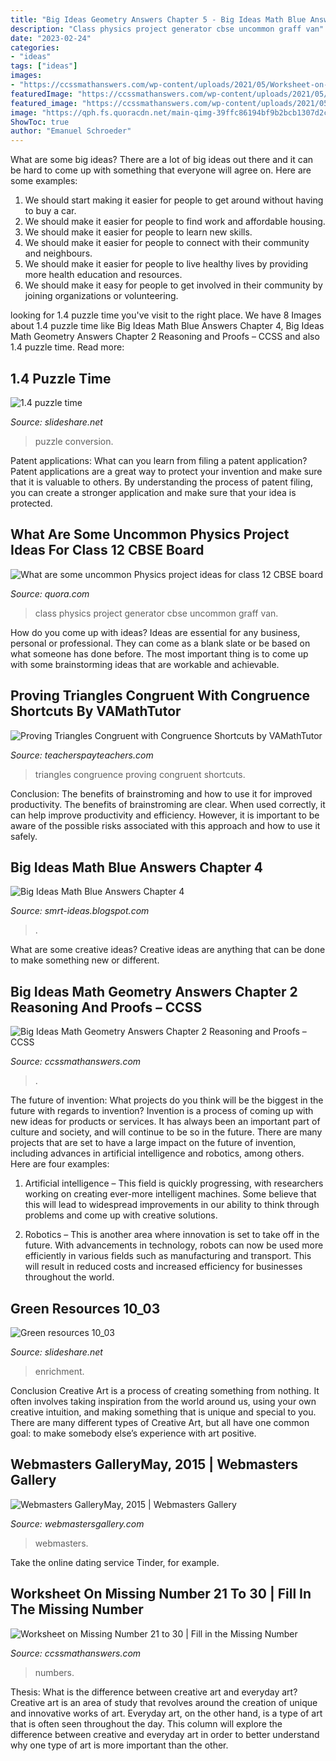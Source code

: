 ```yaml
---
title: "Big Ideas Geometry Answers Chapter 5 - Big Ideas Math Blue Answers Chapter 4"
description: "Class physics project generator cbse uncommon graff van"
date: "2023-02-24"
categories:
- "ideas"
tags: ["ideas"]
images:
- "https://ccssmathanswers.com/wp-content/uploads/2021/05/Worksheet-on-Missing-Numbers-21-30-709x1024.jpg"
featuredImage: "https://ccssmathanswers.com/wp-content/uploads/2021/05/Worksheet-on-Missing-Numbers-21-30-709x1024.jpg"
featured_image: "https://ccssmathanswers.com/wp-content/uploads/2021/05/Worksheet-on-Missing-Numbers-21-30-709x1024.jpg"
image: "https://qph.fs.quoracdn.net/main-qimg-39ffc86194bf9b2bcb1307d2ca9ddc0e-c"
ShowToc: true
author: "Emanuel Schroeder"
---
```



What are some big ideas?
There are a lot of big ideas out there and it can be hard to come up with something that everyone will agree on. Here are some examples:
1. We should start making it easier for people to get around without having to buy a car.
2. We should make it easier for people to find work and affordable housing.
3. We should make it easier for people to learn new skills.
4. We should make it easier for people to connect with their community and neighbours.
5. We should make it easier for people to live healthy lives by providing more health education and resources.
6. We should make it easy for people to get involved in their community by joining organizations or volunteering.

	

		
looking for 1.4 puzzle time you've visit to the right place. We have 8 Images about 1.4 puzzle time like Big Ideas Math Blue Answers Chapter 4, Big Ideas Math Geometry Answers Chapter 2 Reasoning and Proofs – CCSS and also 1.4 puzzle time. Read more:
		
    
## 1.4 Puzzle Time

<img loading=lazy src="https://cdn.slidesharecdn.com/ss_thumbnails/1-141013171408-conversion-gate02-thumbnail-4.jpg?cb=1413220468" onerror="this.onerror=null;this.src='https://tse2.mm.bing.net/th?id=OIP.P4nMWaoXT8izTmeO0VVbfwHaJl&amp;pid=15.1';" alt="1.4 puzzle time">

_Source: slideshare.net_

>puzzle conversion. 

	

Patent applications: What can you learn from filing a patent application?
Patent applications are a great way to protect your invention and make sure that it is valuable to others. By understanding the process of patent filing, you can create a stronger application and make sure that your idea is protected.

    
## What Are Some Uncommon Physics Project Ideas For Class 12 CBSE Board

<img loading=lazy src="https://qph.fs.quoracdn.net/main-qimg-39ffc86194bf9b2bcb1307d2ca9ddc0e-c" onerror="this.onerror=null;this.src='https://tse3.mm.bing.net/th?id=OIP.pz-zWf1hAbTVdM7MabEs_QAAAA&amp;pid=15.1';" alt="What are some uncommon Physics project ideas for class 12 CBSE board">

_Source: quora.com_

>class physics project generator cbse uncommon graff van. 

	

How do you come up with ideas?
Ideas are essential for any business, personal or professional. They can come as a blank slate or be based on what someone has done before. The most important thing is to come up with some brainstorming ideas that are workable and achievable.

    
## Proving Triangles Congruent With Congruence Shortcuts By VAMathTutor

<img loading=lazy src="https://ecdn.teacherspayteachers.com/thumbitem/Proving-Triangles-Congruent-with-Congruence-Shortcuts-1366567327/original-659863-1.jpg" onerror="this.onerror=null;this.src='https://tse3.mm.bing.net/th?id=OIP.X96qB52bNs5fn65oGLN8nADnEs&amp;pid=15.1';" alt="Proving Triangles Congruent with Congruence Shortcuts by VAMathTutor">

_Source: teacherspayteachers.com_

>triangles congruence proving congruent shortcuts. 

	

Conclusion: The benefits of brainstroming and how to use it for improved productivity.
The benefits of brainstroming are clear. When used correctly, it can help improve productivity and efficiency. However, it is important to be aware of the possible risks associated with this approach and how to use it safely.

    
## Big Ideas Math Blue Answers Chapter 4

<img loading=lazy src="https://media.cheggcdn.com/media/0d1/0d1d4c00-1a22-4a2a-b9a0-cb677054ee1b/image.png" onerror="this.onerror=null;this.src='https://tse2.mm.bing.net/th?id=OIP.epdY2eT6nNIhH55MZPaZIQHaJ4&amp;pid=15.1';" alt="Big Ideas Math Blue Answers Chapter 4">

_Source: smrt-ideas.blogspot.com_

>. 

	

What are some creative ideas?
Creative ideas are anything that can be done to make something new or different.

    
## Big Ideas Math Geometry Answers Chapter 2 Reasoning And Proofs – CCSS

<img loading=lazy src="https://ccssmathanswers.com/wp-content/uploads/2021/02/Big-Ideas-Math-Geometry-Answers-Chapter-2-Reasoning-and-Proofs-2.5-Question-3-300x257.png" onerror="this.onerror=null;this.src='https://tse2.mm.bing.net/th?id=OIP.tI8N8pLsEh1B7714tiCTaAAAAA&amp;pid=15.1';" alt="Big Ideas Math Geometry Answers Chapter 2 Reasoning and Proofs – CCSS">

_Source: ccssmathanswers.com_

>. 

	

The future of invention: What projects do you think will be the biggest in the future with regards to invention?
Invention is a process of coming up with new ideas for products or services. It has always been an important part of culture and society, and will continue to be so in the future. There are many projects that are set to have a large impact on the future of invention, including advances in artificial intelligence and robotics, among others. Here are four examples:
1) Artificial intelligence – This field is quickly progressing, with researchers working on creating ever-more intelligent machines. Some believe that this will lead to widespread improvements in our ability to think through problems and come up with creative solutions.

2) Robotics – This is another area where innovation is set to take off in the future. With advancements in technology, robots can now be used more efficiently in various fields such as manufacturing and transport. This will result in reduced costs and increased efficiency for businesses throughout the world.

    
## Green Resources 10_03

<img loading=lazy src="https://image.slidesharecdn.com/greenresources1003-150323104214-conversion-gate01/95/green-resources-1003-5-638.jpg?cb=1427125373" onerror="this.onerror=null;this.src='https://tse3.mm.bing.net/th?id=OIP.2kaoJiEx3pARJ6E-SyeZ5AHaJl&amp;pid=15.1';" alt="Green resources 10_03">

_Source: slideshare.net_

>enrichment. 

	

Conclusion
Creative Art is a process of creating something from nothing. It often involves taking inspiration from the world around us, using your own creative intuition, and making something that is unique and special to you. There are many different types of Creative Art, but all have one common goal: to make somebody else’s experience with art positive.

    
## Webmasters GalleryMay, 2015 | Webmasters Gallery

<img loading=lazy src="http://files.smashingmagazine.com/wallpapers/june-15/the-amazing-water-park/cal/june-15-the-amazing-water-park-cal-1280x960.jpg" onerror="this.onerror=null;this.src='https://tse3.mm.bing.net/th?id=OIP.1cF0QcemWFuY38VRmHvPggHaFj&amp;pid=15.1';" alt="Webmasters GalleryMay, 2015 | Webmasters Gallery">

_Source: webmastersgallery.com_

>webmasters. 

	

Take the online dating service Tinder, for example.

    
## Worksheet On Missing Number 21 To 30 | Fill In The Missing Number

<img loading=lazy src="https://ccssmathanswers.com/wp-content/uploads/2021/05/Worksheet-on-Missing-Numbers-21-30-709x1024.jpg" onerror="this.onerror=null;this.src='https://tse3.mm.bing.net/th?id=OIP.QNw8JoYGZZln1GKICfyWHQHaKs&amp;pid=15.1';" alt="Worksheet on Missing Number 21 to 30 | Fill in the Missing Number">

_Source: ccssmathanswers.com_

>numbers. 

	

Thesis: What is the difference between creative art and everyday art?
Creative art is an area of study that revolves around the creation of unique and innovative works of art. Everyday art, on the other hand, is a type of art that is often seen throughout the day. This column will explore the difference between creative and everyday art in order to better understand why one type of art is more important than the other.

